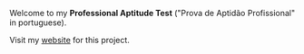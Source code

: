 Welcome to my **Professional Aptitude Test** ("Prova de Aptidão Profissional" in portuguese).

Visit my <a href="https://papandrenicolau.wordpress.com">website</a> for this project.
